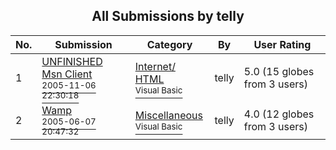 ﻿<div align="center">

## All Submissions by telly

</div>

No.  | Submission | Category | By   | User Rating
---- | ---------- | -------- | ---- | -----------
1 | [UNFINISHED Msn Client<br /><sup>2005-11-06 22:30:18</sup>](https://github.com/Planet-Source-Code/telly-unfinished-msn-client__1-64338) | [Internet/ HTML<br /><sup>Visual Basic</sup>](../ByCategory/internet-html__1-34.md) | telly | 5.0 (15 globes from 3 users)
2 | [Wamp<br /><sup>2005-06-07 20:47:32</sup>](https://github.com/Planet-Source-Code/telly-wamp__1-62028) | [Miscellaneous<br /><sup>Visual Basic</sup>](../ByCategory/miscellaneous__1-1.md) | telly | 4.0 (12 globes from 3 users)
